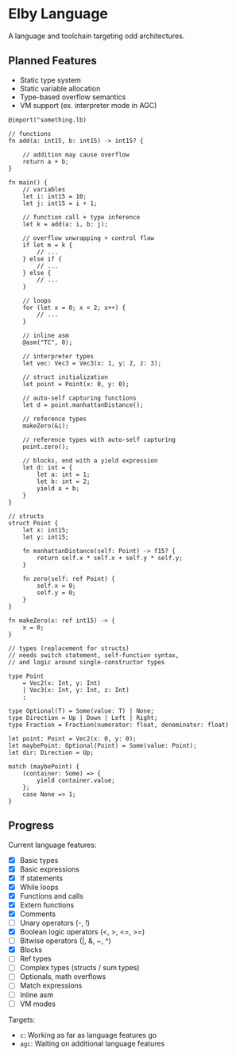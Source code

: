 # Elby Language

A language and toolchain targeting odd architectures.

## Planned Features

 * Static type system
 * Static variable allocation
 * Type-based overflow semantics
 * VM support (ex. interpreter mode in AGC)

```
@import("something.lb)

// functions
fn add(a: int15, b: int15) -> int15? {

    // addition may cause overflow
    return a + b;
}

fn main() {
    // variables
    let i: int15 = 10;
    let j: int15 = i + 1;

    // function call + type inference
    let k = add(a: i, b: j);

    // overflow unwrapping + control flow
    if let m = k {
        // ...
    } else if {
        // ...
    } else {
        // ...
    }

    // loops
    for (let x = 0; x < 2; x++) {
        // ...
    }

    // inline asm
    @asm("TC", 0);

    // interpreter types
    let vec: Vec3 = Vec3(x: 1, y: 2, z: 3);

    // struct initialization
    let point = Point(x: 0, y: 0);

    // auto-self capturing functions
    let d = point.manhattanDistance();

    // reference types
    makeZero(&i);

    // reference types with auto-self capturing
    point.zero();

    // blocks, end with a yield expression
    let d: int = {
        let a: int = 1;
        let b: int = 2;
        yield a + b;
    }
}

// structs
struct Point {
    let x: int15;
    let y: int15;

    fn manhattanDistance(self: Point) -> f15? {
        return self.x * self.x + self.y * self.y;
    }

    fn zero(self: ref Point) {
        self.x = 0;
        self.y = 0;
    }
}

fn makeZero(x: ref int15) -> {
    x = 0;
}

// types (replacement for structs)
// needs switch statement, self-function syntax,
// and logic around single-constructor types

type Point
    = Vec2(x: Int, y: Int)
    | Vec3(x: Int, y: Int, z: Int)
    ;

type Optional(T) = Some(value: T) | None;
type Direction = Up | Down | Left | Right;
type Fraction = Fraction(numerator: float, denominator: float)

let point: Point = Vec2(x: 0, y: 0);
let maybePoint: Optional(Point) = Some(value: Point);
let dir: Direction = Up;

match (maybePoint) {
    (container: Some) => {
        yield container.value;
    };
    case None => 1;
}

```

## Progress

Current language features:
 - [x] Basic types
 - [x] Basic expressions
 - [x] If statements
 - [x] While loops
 - [x] Functions and calls
 - [x] Extern functions
 - [x] Comments
 - [ ] Unary operators (-, !)
 - [x] Boolean logic operators (<, >, <=, >=)
 - [ ] Bitwise operators (|, &, ~, ^)
 - [x] Blocks
 - [ ] Ref types
 - [ ] Complex types (structs / sum types)
 - [ ] Optionals, math overflows
 - [ ] Match expressions
 - [ ] Inline asm
 - [ ] VM modes

Targets:
 - `c`: Working as far as language features go
 - `agc`: Waiting on additional language features
